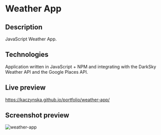 # Weather App


## Description
JavaScript Weather App.

## Technologies
Application written in JavaScript + NPM and integrating with the DarkSky Weather API and the Google Places API.

## Live preview
https://kaczynska.github.io/portfolio/weather-app/

## Screenshot preview
![weather-app](https://user-images.githubusercontent.com/15987993/61305189-ac839080-a7ea-11e9-8e7a-8815aba6f5b6.jpg)
